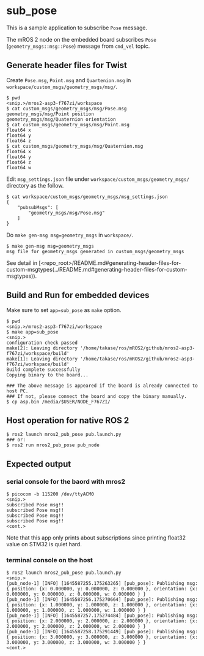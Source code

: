 # sub_pose

This is a sample application to subscribe `Pose` message.

The mROS 2 node on the embedded board subscribes `Pose` (`geometry_msgs::msg::Pose`) message from `cmd_vel` topic.

## Generate header files for Twist

Create `Pose.msg`, `Point.msg` and `Quartenion.msg` in `workspace/custom_msgs/geometry_msgs/msg/`.

```
$ pwd
<snip.>/mros2-asp3-f767zi/workspace
$ cat custom_msgs/geometry_msgs/msg/Pose.msg
geometry_msgs/msg/Point position
geometry_msgs/msg/Quaternion orientation
$ cat custom_msgs/geometry_msgs/msg/Point.msg
float64 x
float64 y
float64 z
$ cat custom_msgs/geometry_msgs/msg/Quaternion.msg
float64 x
float64 y
float64 z
float64 w
```

Edit `msg_settings.json` file under `workspace/custom_msgs/geometry_msgs/` directory as the follow.

```
$ cat workspace/custom_msgs/geometry_msgs/msg_settings.json
{
    "pubsubMsgs": [
        "geometry_msgs/msg/Pose.msg"
    ]
}
```

Do `make gen-msg msg=geometry_msgs` in `workspace/`.

```
$ make gen-msg msg=geometry_msgs
msg file for geometry_msgs generated in custom_msgs/geometry_msgs
```

See detail in [<repo_root>/README.md#generating-header-files-for-custom-msgtypes(../README.md#generating-header-files-for-custom-msgtypes)).

## Build and Run for embedded devices

Make sure to set `app=sub_pose` as `make` option.

```
$ pwd
<snip.>/mros2-asp3-f767zi/workspace
$ make app=sub_pose
<snip.>
configuration check passed
make[2]: Leaving directory '/home/takase/ros/mROS2/github/mros2-asp3-f767zi/workspace/build'
make[1]: Leaving directory '/home/takase/ros/mROS2/github/mros2-asp3-f767zi/workspace/build'
Build complete successfully
Copying binary to the board...

### The above message is appeared if the board is already connected to host PC.
### If not, please connect the board and copy the binary manually.
$ cp asp.bin /media/$USER/NODE_F767ZI/
```

## Host operation for native ROS 2

```
$ ros2 launch mros2_pub_pose pub.launch.py
### or:
$ ros2 run mros2_pub_pose pub_node
```

## Expected output

### serial console for the baord with mros2

```
$ picocom -b 115200 /dev/ttyACM0
<snip.>
subscribed Pose msg!!
subscribed Pose msg!!
subscribed Pose msg!!
subscribed Pose msg!!
<cont.>
```

Note that this app only prints about subscriptions since printing float32 value on STM32 is quiet hard.

### terminal console on the host

```
$ ros2 launch mros2_pub_pose pub.launch.py
<snip.>
[pub_node-1] [INFO] [1645587255.175263265] [pub_pose]: Publishing msg: { position: {x: 0.000000, y: 0.000000, z: 0.000000 }, orientation: {x: 0.000000, y: 0.000000, z: 0.000000, w: 0.000000 } }
[pub_node-1] [INFO] [1645587256.175270664] [pub_pose]: Publishing msg: { position: {x: 1.000000, y: 1.000000, z: 1.000000 }, orientation: {x: 1.000000, y: 1.000000, z: 1.000000, w: 1.000000 } }
[pub_node-1] [INFO] [1645587257.175274484] [pub_pose]: Publishing msg: { position: {x: 2.000000, y: 2.000000, z: 2.000000 }, orientation: {x: 2.000000, y: 2.000000, z: 2.000000, w: 2.000000 } }
[pub_node-1] [INFO] [1645587258.175291449] [pub_pose]: Publishing msg: { position: {x: 3.000000, y: 3.000000, z: 3.000000 }, orientation: {x: 3.000000, y: 3.000000, z: 3.000000, w: 3.000000 } }
<cont.>
```

